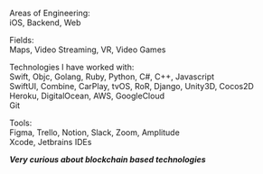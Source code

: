 Areas of Engineering:  
iOS, Backend, Web  

Fields:  
Maps, Video Streaming, VR, Video Games  

Technologies I have worked with:  
Swift, Objc, Golang, Ruby, Python, C#, C++, Javascript   
SwiftUI, Combine, CarPlay, tvOS, RoR, Django, Unity3D, Cocos2D  
Heroku, DigitalOcean, AWS, GoogleCloud   
Git  

Tools:  
Figma, Trello, Notion, Slack, Zoom, Amplitude  
Xcode, Jetbrains IDEs  


**_Very curious about blockchain based technologies_**
